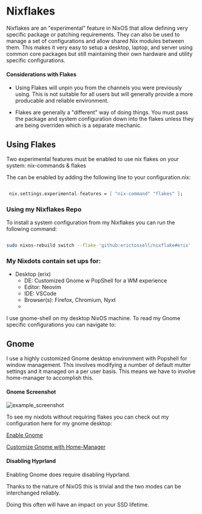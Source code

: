 # Nixflakes

Nixflakes are an "experimental" feature in NixOS that allow defining very specific package or patching requirements. They can also be used to manage a set of configurations and allow shared Nix modules between them. This makes it very easy to setup a desktop, laptop, and server using common core packages but still maintaining their own hardware and utility specific configurations.

#### Considerations with Flakes
- Using Flakes will unpin you from the channels you were previously using. This is not suitable for all users but will generally provide a more producable and reliable environment. 

- Flakes are generally a "different" way of doing things. You must pass the package and system configuration down into the flakes unless they are being overriden which is a separate mechanic.

## Using Flakes

Two experimental features must be enabled to use nix flakes on your system: nix-commands & flakes

The can be enabled by adding the following line to your configuration.nix:

```nix

 nix.settings.experimental-features = [ "nix-command" "flakes" ];

```

### Using my Nixflakes Repo

To install a system configuration from my Nixflakes you can run the following command:

```bash

sudo nixos-rebuild switch --flake 'github:erictossell/nixflake#erix'

```

### My Nixdots contain set ups for:

- Desktop (erix)
    - DE: Customized Gnome w PopShell for a WM experience
    - Editor: Neovim
    - IDE: VSCode
    - Browser(s): Firefox, Chromium, Nyxt
    - 
I use gnome-shell on my desktop NixOS machine. To read my Gnome specific configurations you can navigate to:

## Gnome

I use a highly customized Gnome desktop environment with Popshell for window management. This involves modifying a number of default mutter settings and it managed on a per user basis. This means we have to involve home-manager to accomplish this.

#### Gnome Screenshot
![example_screenshot](./gnome-desktop.png)

To see my nixdots without requiring flakes you can check out my configuration here for my gnome desktop:

[Enable Gnome](https://github.com/erictossell/nixdots/blob/main/desktop/modules/gnome.nix)

[Customize Gnome with Home-Manager](https://github.com/erictossell/nixdots/blob/main/desktop/modules/gnome-home.nix)

#### Disabling Hyprland
Enabling Gnome does require disabling Hyprland.

Thanks to the nature of NixOS this is trivial and the two modes can be interchanged reliably. 

Doing this often will have an impact on your SSD lifetime.


